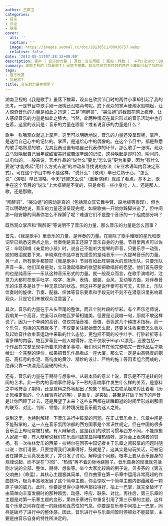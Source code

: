 ```yaml
---
author: 王群卫
categories:
- 音乐
- 评论
- 随笔
cover:
  alt: ''
  caption: ''
  image: https://images.soomal.cc/doc/20130511/00030757.webp
  relative: false
date: '2013-05-11T07:38:12+08:00'
description: 掌声 | 音乐的力量 | 源自：音乐周报 | 版权：转载 |  平均/总评分：09.89/89
summary: 湖南卫视的《我是歌手》虽落下帷幕，观众在欣赏节目时的两件小事却引起了我的思考。一是节目中歌手刚一张嘴还没唱两句呢，底下观众的掌声便潮水般响起，让人惊奇音乐的力量是如此之迅速；二是“陶醉哥”、“哭泣姐”的截图在网上疯传，让人感叹音乐的力量是如此之强大。当然，此两种情况在其它形式的音乐活动中也存在着……
tags:
- 音乐欣赏
- 我是歌手
title: 音乐的力量在哪里？
---
```


湖南卫视的《我是歌手》虽落下帷幕，观众在欣赏节目时的两件小事却引起了我的思考。一是节目中歌手刚一张嘴还没唱两句呢，底下观众的掌声便潮水般响起，让人惊奇音乐的力量是如此之迅速；二是“陶醉哥”、“哭泣姐”的截图在网上疯传，让人感叹音乐的力量是如此之强大。当然，此两种情况在其它形式的音乐活动中也存在着，这里的设问是：音乐的力量在哪里？或者说音乐的力量是什么？

歌手一张嘴观众就送上掌声，这里可以明确地说，音乐的力量还没呈现呢，掌声，是送给自己心中的记忆的。掌声，是送给心中的偶像的。在这个节目中，都是熟悉的歌手唱熟悉的歌，尤其比赛设置有唱自己代表作的环节，那么歌手一张嘴，观众立马就唤起自己当年或甜蜜美好或苦涩辛酸的记忆，这种唤起是即时的、瞬间的、过电似的。一般来说，艺术作品的“说什么”要比“怎么说”更为重要，因为“有什么要说”才能唤起“用什么方式去说”的冲动和寻找说的办法（专业术语叫内容决定形式）。可在这个节目中却不是这样，“说什么”（歌词）早已烂熟于心，“怎么说”（演唱）早已领略，今天“还能怎么说”（重新演绎）就成了看点。基本上，歌手在这个节目的“说法”上大框架是不变的，只是会有一些小变化，人，还是那人，歌，还是那歌。

“陶醉哥”、“哭泣姐”的感动是真的（包括观众其它舞手臂、跺地板等表现），但也可以明确地说，音乐的力量还没呈现完呢，如果歌曲一开始你跺脚兴奋了，但中间那一段安静的间奏你怎么不跺脚了呢？难道它们不是整个音乐的一个组成部分吗？

既然观众掌声和“陶醉哥”等说明不了音乐的力量，那么音乐的力量是怎么回事？

首先，《我是歌手》里音乐的力量，是伴奏的力量。在剔除了歌手耀眼的星光和歌词早已熟悉这两点之后，伴奏倒是真正还原了音乐自身的力量。节目里两点可以佐证：辛晓琪唱《亲爱的小孩》时，说自己不能听大提琴的声音，只要乐手一动弦，她的眼泪就要下来。辛晓琪在作品中首先感受的是纯音乐――大提琴音乐的力量。另一点，所有歌手都赞叹《我是歌手》节目有如此阵容强大的现场乐队，只要乐队声音一来，他们浑身是劲，立马激起唱歌的欲望和把歌唱好的愿望。他们首先感受的也是纯音乐――乐队这种音乐形式的力量。就一般观众而言，在歌手演唱时，注意力大都盯在歌手吐字、咬字、发声、表情、服装、台风、互动等方面，对伴奏音乐的注意多是处于一种无意识的状态。但这并不是说伴奏可有可无，实际上，乐队伴奏时的旋律、节奏、配器、织体等音乐要素和手段无时不刻不在潜意识里影响着观众，只是它们未被观众注意罢了。

其次，音乐的力量在于从头至尾的整体，而非个别片段的华彩。有个声乐老师说，我唱某一个高音，完全可以和帕瓦罗蒂相媲美，但要是让我唱一句，那就不敢这样说了。因为一个单纯的高音，仅仅包括音准、音值、音色这几个纯技术指标，而一个乐句，包括的东西就多了，不仅要关注起始音怎么起，还要关注收束音怎么收以及起始音往收束音运动中采取的什么态势，更包括不同的咬字吐字、行腔转折等丰富多样的内容。帕瓦罗蒂比一般人唱得好，绝不仅限于High C漂亮，还要包括一个作品在完整呈现中所要求的诸多事项，我们也只有在他完整唱完一首作品后才能给出一个完整的评价。如果把音乐作品看成一座大厦，那么它一定是由高强度的钢筋、高标号的水泥、高纯度的黄沙、精妙的设计、严格的施工等因素组合而成的，绝非只靠一块漂亮而坚硬的砖头。

还有，音乐的力量在于期待与想象中。从最本质的意义上说，音乐是不可逆转的时间的艺术，此一秒内的音响事件将与下一秒的音响事件发生什么样的关系，是意料之中地符合了期待，还是意料之外地超出了想象？前后左右联系起来对比着看（历史风格定型的，个人经验喜好的等），是重复，是突破，甚至是打破？当下的声音是让你回顾了过去，还是展望了未来？这些东西都在转瞬即逝的时间里形成刹那间的联系、对比、判断、领悟，此种境况是音乐最为迷人之处。

说到这里，也特别解释一下音乐进行中鼓掌的问题。在正式音乐会上，乐章中间是不能鼓掌的，这一点在音乐氛围浓郁的西方国家是个常识性规定，但在中国的很多音乐会上却经常被打破。有人辩解说，这是我们的欣赏习惯与西方不同，不能照搬人家那一套，有人辩解说我们在乐章间鼓掌显得咱热情呀，是对台上表演者的赞扬。有一次柏林爱乐的西蒙・拉特尔在回答中国记者关于乐章之间鼓掌的问题时随口说：你们请便，只要觉得我们演奏得好，鼓就是了。这其实是句玩笑话，可被记者在媒体上认真发出来了，并引发了讨论。解释这个问题，根本上要从音乐自身的规律说起，而不是在“习惯”、“热情”等不着边际地绕圈子。音乐自身的规律就包括刚才说的全部、整体、期待、想象等。举个大家比较熟的例子说，贝多芬的《第五交响曲》（命运），其核心主题极其简单，但作曲家在第一乐章中运用非常高超的作曲技巧，极为丰富地发展了这个简单主题，你会惊叹一个简单主题内部蕴藏着一颗原子弹的威力。此时，你要是觉得小提琴声部拉得好，拍上一巴掌，就完全破坏了由简单向丰富发展时的那种趋势、动感、呼应、联系、对比。再往后，第三乐章的主题是对第一乐章主题的变形，第四乐章进行中重复引用了第三乐章的主题，这样每个乐章之间存在统一的脉络和连贯性的气息，你要是在乐章中间拍上一巴掌，同样是破坏了进行中的整体感。因此，音乐进行中与乐章间暂时停顿处不能鼓掌，主要是由音乐自身的特性所决定的。